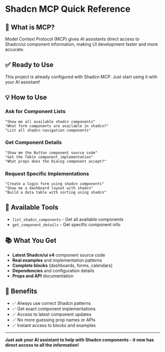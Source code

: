 # Shadcn MCP Quick Reference

## 🚀 What is MCP?

Model Context Protocol (MCP) gives AI assistants direct access to Shadcn/ui component information, making UI development faster and more accurate.

## ✅ Ready to Use

This project is already configured with Shadcn MCP. Just start using it with your AI assistant!

## 💡 How to Use

### Ask for Component Lists
```
"Show me all available shadcn components"
"What form components are available in shadcn?"
"List all shadcn navigation components"
```

### Get Component Details
```
"Show me the Button component source code"
"Get the Table component implementation"
"What props does the Dialog component accept?"
```

### Request Specific Implementations
```
"Create a login form using shadcn components"
"Show me a dashboard layout with shadcn"
"Build a data table with sorting using shadcn"
```

## 🔧 Available Tools

- `list_shadcn_components` - Get all available components
- `get_component_details` - Get specific component info

## 📚 What You Get

- **Latest Shadcn/ui v4** component source code
- **Real examples** and implementation patterns
- **Complete blocks** (dashboards, forms, calendars)
- **Dependencies** and configuration details
- **Props and API** documentation

## 🎯 Benefits

- ✅ Always use correct Shadcn patterns
- ✅ Get exact component implementations
- ✅ Access to latest component updates
- ✅ No more guessing prop names or APIs
- ✅ Instant access to blocks and examples

---

**Just ask your AI assistant to help with Shadcn components - it now has direct access to all the information!**
